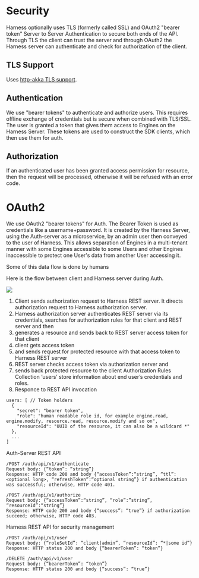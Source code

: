 # Security

Harness optionally uses TLS (formerly called SSL) and OAuth2 "bearer token" Server to Server Authentication to secure both ends of the API. Through TLS the client can trust the server and through OAuth2 the Harness server can authenticate and check for authorization of the client.

## TLS Support

Uses [http-akka TLS support](http://doc.akka.io/docs/akka-http/current/scala/http/server-side-https-support.html).

## Authentication

We use "bearer tokens" to authenticate and authorize users. This requires offline exchange of credentials but is secure when combined with TLS/SSL. The user is granted a token that gives them access to Engines on the Harness Server. These tokens are used to construct the SDK clients, which then use them for auth. 

## Authorization

If an authenticated user has been granted access permission for resource, then the request will be processed, otherwise it will be refused with an error code.

# OAuth2

We use OAuth2 "bearer tokens" for Auth. The Bearer Token is used as credentials like a username+password. It is created by the Harness Server, using the Auth-server as a microservice, by an admin user then conveyed to the user of Harness. This allows separation of Engines in a multi-tenant manner with some Engines accessible to some Users and other Engines inaccessible to protect one User's data from another User accessing it.

Some of this data flow is done by humans 

Here is the flow between client and Harness server during Auth. 

![](https://docs.google.com/drawings/d/e/2PACX-1vSu_7RpWjYZhhxPfZIvzLfMoCL0traBHs_ATWsEQXeGpYZE6taMMqYFfO-ahcyOQ52Me5zLrTt_tJPM/pub?w=1741&h=2415) 

 1. Client sends authorization request to Harness REST server. It directs authorization request to Harness authorization server.
 1. Harness authorization server authenticates REST server via its credentials, searches for authorization rules for that client and REST server and then
 1. generates a resource and sends back to REST server access token for that client
 1. client gets access token
 1. and sends request for protected resource with that access token to Harness REST server
 1. REST server checks access token via authorization server and
 1. sends back protected resource to the client
Authorization Rules
Collection ‘users’ store information about end user’s credentials and roles.
 1. Responce to REST API invocation

```
users: [ // Token holders
  {
    "secret": "bearer token",
    "role": "human readable role id, for example engine.read, engine.modify, resource.read, resource.modify and so on",
    "resourceId": "UUID of the resource, it can also be a wildcard *"
  },
  ...
]
```

Auth-Server REST API

    /POST /auth/api/v1/authenticate
    Request body: {“token”: “string”}
    Response: HTTP code 200 and body {“accessToken”:“string”, “ttl”:<optional long>, “refreshToken”:“optional string”} if authentication was successful; otherwise, HTTP code 401.
    
    /POST /auth/api/v1/authorize
    Request body: {“accessToken”:“string”, “role”:”string”, “resourceId”:“string”}
    Response: HTTP code 200 and body {“success”: “true”} if authorization succeed; otherwise, HTTP code 403.
    
Harness REST API for security management

    /POST /auth/api/v1/user
    Request body: {“roleSetId”: “client|admin”, “resourceId”: “*|some id”}
    Response: HTTP status 200 and body {“bearerToken”: “token”}
    
    /DELETE /auth/api/v1/user
    Request body: {“bearerToken”: “token”}
    Response: HTTP status 200 and body {“success”: “true”}



